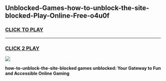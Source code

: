 
## Unblocked-Games-how-to-unblock-the-site-blocked-Play-Online-Free-o4u0f
<h3>
<a href="https://premium76.site?title=how-to-unblock-the-site-blocked&ref=26A">CLICK TO PLAY</a></h3>
<hr>

<h3>
<a href="https://premium76.site?title=how-to-unblock-the-site-blocked&ref=26A">CLICK 2 PLAY</a>
  
</h3>

<a href="https://premium76.site?title=how-to-unblock-the-site-blocked&ref=26A"><img src="https://clearcache.store/games.png"></a>


**how-to-unblock-the-site-blocked games unblocked: Your Gateway to Fun and Accessible Online Gaming**
